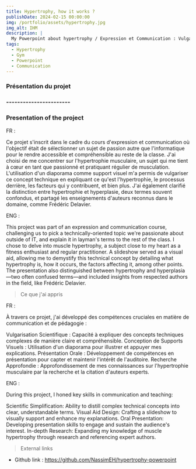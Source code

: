 ```yaml
---
title: Hypertrophy, how it works ?
publishDate: 2024-02-15 00:00:00
img: /portfolio/assets/hypertrophy.jpg
img_alt: IHM
description: |
  My Powerpoint about hypertrophy / Expression et Communication : Vulgarisation de l'Hypertrophie Musculaire
tags:
  - Hypertrophy
  - Gym
  - Powerpoint
  - Communication
---
```


### Présentation du projet
### -----------------------
### Presentation of the project

FR :

Ce projet s'inscrit dans le cadre du cours d'expression et communication où l'objectif était de sélectionner un sujet de passion autre que l'informatique pour le rendre accessible et compréhensible au reste de la classe. J'ai choisi de me concentrer sur l'hypertrophie musculaire, un sujet qui me tient à cœur en tant que passionné et pratiquant régulier de musculation. L'utilisation d'un diaporama comme support visuel m'a permis de vulgariser ce concept technique en expliquant ce qu'est l'hypertrophie, le processus derrière, les facteurs qui y contribuent, et bien plus. J'ai également clarifié la distinction entre hypertrophie et hyperplasie, deux termes souvent confondus, et partagé les enseignements d'auteurs reconnus dans le domaine, comme Frédéric Delavier.

ENG :

This project was part of an expression and communication course, challenging us to pick a technically-oriented topic we're passionate about outside of IT, and explain it in layman's terms to the rest of the class. I chose to delve into muscle hypertrophy, a subject close to my heart as a fitness enthusiast and regular practitioner. A slideshow served as a visual aid, allowing me to demystify this technical concept by detailing what hypertrophy is, how it occurs, the factors affecting it, among other points. The presentation also distinguished between hypertrophy and hyperplasia—two often confused terms—and included insights from respected authors in the field, like Frédéric Delavier.

> Ce que j'ai appris

FR :

À travers ce projet, j'ai développé des compétences cruciales en matière de communication et de pédagogie :

Vulgarisation Scientifique : Capacité à expliquer des concepts techniques complexes de manière claire et compréhensible.
Conception de Supports Visuels : Utilisation d'un diaporama pour illustrer et appuyer mes explications.
Présentation Orale : Développement de compétences en présentation pour capter et maintenir l'intérêt de l'auditoire.
Recherche Approfondie : Approfondissement de mes connaissances sur l'hypertrophie musculaire par la recherche et la citation d'auteurs experts.

ENG :

During this project, I honed key skills in communication and teaching:

Scientific Simplification: Ability to distill complex technical concepts into clear, understandable terms.
Visual Aid Design: Crafting a slideshow to visually support and enhance my explanations.
Oral Presentation: Developing presentation skills to engage and sustain the audience's interest.
In-depth Research: Expanding my knowledge of muscle hypertrophy through research and referencing expert authors.

> External links

- Github link : https://github.com/NassimEH/hypertrophy-powerpoint
